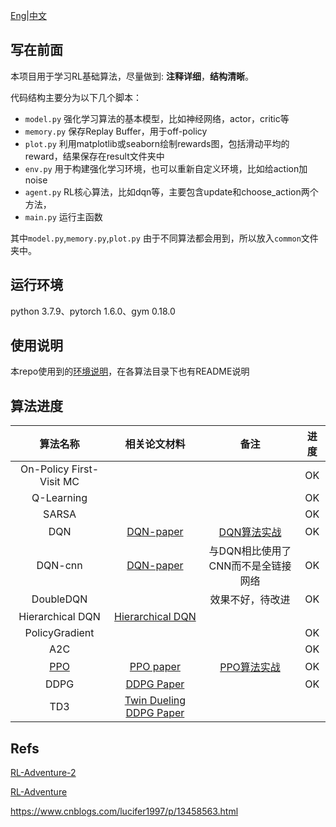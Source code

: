 
[Eng](https://github.com/JohnJim0816/reinforcement-learning-tutorials/blob/master/README.md)|[中文](https://github.com/JohnJim0816/reinforcement-learning-tutorials/blob/master/README_cn.md)

## 写在前面

本项目用于学习RL基础算法，尽量做到: **注释详细**，**结构清晰**。

代码结构主要分为以下几个脚本：

* ```model.py``` 强化学习算法的基本模型，比如神经网络，actor，critic等
* ```memory.py``` 保存Replay Buffer，用于off-policy
* ```plot.py``` 利用matplotlib或seaborn绘制rewards图，包括滑动平均的reward，结果保存在result文件夹中
* ```env.py``` 用于构建强化学习环境，也可以重新自定义环境，比如给action加noise
* ```agent.py``` RL核心算法，比如dqn等，主要包含update和choose_action两个方法，
* ```main.py``` 运行主函数

其中```model.py```,```memory.py```,```plot.py``` 由于不同算法都会用到，所以放入```common```文件夹中。

## 运行环境

python 3.7.9、pytorch 1.6.0、gym 0.18.0
## 使用说明

本repo使用到的[环境说明](https://github.com/JohnJim0816/reinforcement-learning-tutorials/blob/master/env_info.md)，在各算法目录下也有README说明

## 算法进度

|                           算法名称                           |                        相关论文材料                         |                             备注                             | 进度 |
| :----------------------------------------------------------: | :---------------------------------------------------------: | :----------------------------------------------------------: | :--: |
|                   On-Policy First-Visit MC                   |                                                             |                                                              |  OK  |
|                          Q-Learning                          |                                                             |                                                              |  OK  |
|                            SARSA                             |                                                             |                                                              |  OK  |
|                             DQN                              | [DQN-paper](https://www.cs.toronto.edu/~vmnih/docs/dqn.pdf) | [DQN算法实战](https://blog.csdn.net/JohnJim0/article/details/109557173) |  OK  |
|                           DQN-cnn                            | [DQN-paper](https://www.cs.toronto.edu/~vmnih/docs/dqn.pdf) |              与DQN相比使用了CNN而不是全链接网络              |  OK  |
|                          DoubleDQN                           |                                                             |                       效果不好，待改进                       |  OK  |
|                       Hierarchical DQN                       |    [Hierarchical DQN](https://arxiv.org/abs/1604.06057)     |                                                              |      |
|                        PolicyGradient                        |                                                             |                                                              |  OK  |
|                             A2C                              |                                                             |                                                              |  OK  |
| [PPO](https://github.com/JohnJim0816/rl-tutorials/tree/master/PPO) |        [PPO paper](https://arxiv.org/abs/1707.06347)        | [PPO算法实战](https://blog.csdn.net/JohnJim0/article/details/115126363) |  OK  |
|                             DDPG                             |       [DDPG Paper](https://arxiv.org/abs/1509.02971)        |                                                              |  OK  |
|                             TD3                              | [Twin Dueling DDPG Paper](https://arxiv.org/abs/1802.09477) |                                                              |      |




## Refs


[RL-Adventure-2](https://github.com/higgsfield/RL-Adventure-2)

[RL-Adventure](https://github.com/higgsfield/RL-Adventure)

https://www.cnblogs.com/lucifer1997/p/13458563.html
